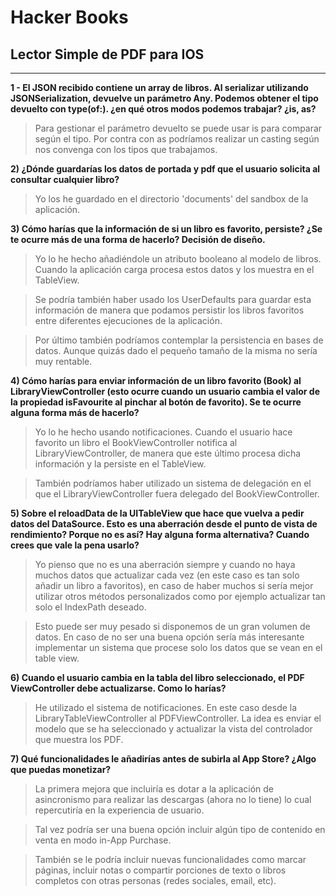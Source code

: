 # Hacker Books
## Lector Simple de PDF para IOS
--------------------------------

**1 - El JSON recibido contiene un array de libros. Al serializar utilizando JSONSerialization, devuelve un parámetro Any. Podemos obtener el tipo devuelto con type(of:). ¿en qué otros modos podemos trabajar? ¿is, as?**

> Para gestionar el parámetro devuelto se puede usar is para comparar según el tipo. Por contra con as podríamos realizar un casting según nos convenga con los tipos que trabajamos.

**2) ¿Dónde guardarías los datos de portada y pdf que el usuario solicita al consultar cualquier libro?**

> Yo los he guardado en el directorio 'documents' del sandbox de la aplicación.


**3) Cómo harías que la información de si un libro es favorito, persiste? ¿Se te ocurre más de una forma de hacerlo? Decisión de diseño.**

> Yo lo he hecho añadiéndole un atributo booleano al modelo de libros. Cuando la aplicación carga procesa estos datos y los muestra en el TableView.

> Se podría también haber usado los UserDefaults para guardar esta información de manera que podamos persistir los libros favoritos entre diferentes ejecuciones de la aplicación.

> Por último también podríamos contemplar la persistencia en bases de datos. Aunque quizás dado el pequeño tamaño de la misma no sería muy rentable.


**4) Cómo harías para enviar información de un libro favorito (Book) al LibraryViewController (esto ocurre cuando un usuario cambia el valor de la propiedad isFavourite al pinchar al botón de favorito). Se te ocurre alguna forma más de hacerlo?**

> Yo lo he hecho usando notificaciones. Cuando el usuario hace favorito un libro el BookViewController notifica al LibraryViewController, de manera que este último procesa dicha información y la persiste en el TableView.

> También podríamos haber utilizado un sistema de delegación en el que el LibraryViewController fuera delegado del BookViewController.

**5) Sobre el reloadData de la UITableView que hace que vuelva a pedir datos del DataSource. Esto es una aberración desde el punto de vista de rendimiento? Porque no es así? Hay alguna forma alternativa? Cuando crees que vale la pena usarlo?**

> Yo pienso que no es una aberración siempre y cuando no haya muchos datos que actualizar cada vez (en este caso es tan solo añadir un libro a favoritos), en caso de haber muchos si sería mejor utilizar otros métodos personalizados como por ejemplo actualizar tan solo el IndexPath deseado.

> Esto puede ser muy pesado si disponemos de un gran volumen de datos. En caso de no ser una buena opción sería más interesante implementar un sistema que procese solo los datos que se vean en el table view.

**6) Cuando el usuario cambia en la tabla del libro seleccionado, el PDF ViewController debe actualizarse. Como lo harías?**

> He utilizado el sistema de notificaciones. En este caso desde la LibraryTableViewController al PDFViewController. La idea es enviar el modelo que se ha seleccionado y actualizar la vista del controlador que muestra los PDF.


**7) Qué funcionalidades le añadirías antes de subirla al App Store? ¿Algo que puedas monetizar?**

> La primera mejora que incluiría es dotar a la aplicación de asincronismo para realizar las descargas (ahora no lo tiene) lo cual repercutiría en la experiencia de usuario.

> Tal vez podría ser una buena opción incluir algún tipo de contenido en venta en modo in-App Purchase.

> También se le podría incluir nuevas funcionalidades como marcar páginas, incluir notas o compartir porciones de texto o libros completos con otras personas (redes sociales, email, etc).
